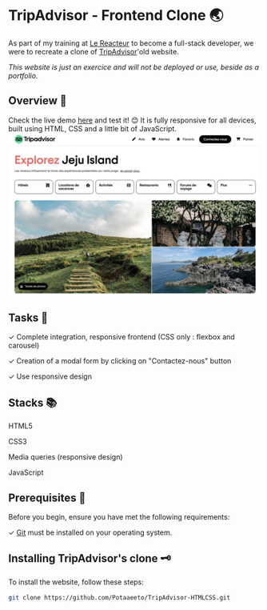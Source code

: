 # TripAdvisor - Frontend Clone 🌏

As part of my training at [Le Reacteur](https://www.lereacteur.io/) to become a full-stack developer, we were to recreate a clone of [TripAdvisor](https://www.tripadvisor.fr/)'old website.

_This website is just an exercice and will not be deployed or use, beside as a portfolio._

## Overview 🚀

Check the live demo [here](https://potaaeeto.github.io/TripAdvisor-HTMLCSS/) and test it! 😊
It is fully responsive for all devices, built using HTML, CSS and a little bit of JavaScript.
![Jeju Island TripAdvisor main page](assets/imgs/desktop.png)

## Tasks 🫠

✓ Complete integration, responsive frontend (CSS only : flexbox and carousel)

✓ Creation of a modal form by clicking on "Contactez-nous" button

✓ Use responsive design

## Stacks 📚

HTML5

CSS3

Media queries (responsive design)

JavaScript

## Prerequisites 🤔

Before you begin, ensure you have met the following requirements:

✓ [Git](https://git-scm.com/downloads) must be installed on your operating system.

## Installing TripAdvisor's clone 🗝️

To install the website, follow these steps:

```bash
git clone https://github.com/Potaaeeto/TripAdvisor-HTMLCSS.git
```
